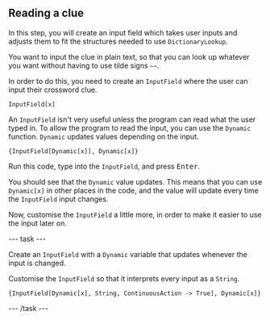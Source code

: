 ## Reading a clue

In this step, you will create an input field which takes user inputs and adjusts them to fit the structures needed to use `DictionaryLookup`.

You want to input the clue in plain text, so that you can look up whatever you want without having to use tilde signs `~~`.

In order to do this, you need to create an `InputField` where the user can input their crossword clue.

```
InputField[x]
```

An `InputField` isn't very useful unless the program can read what the user typed in. To allow the program to read the input, you can use the `Dynamic` function. `Dynamic` updates values depending on the input.

```
{InputField[Dynamic[x]], Dynamic[x]}
```

Run this code, type into the `InputField`, and press <kbd>Enter</kbd>.

You should see that the `Dynamic` value updates. This means that you can use `Dynamic[x]` in other places in the code, and the value will update every time the `InputField` input changes.

Now, customise the `InputField` a little more, in order to make it easier to use the input later on.

--- task ---

Create an `InputField` with a `Dynamic` variable that updates whenever the input is changed.

Customise the `InputField` so that it interprets every input as a `String`.

```{InputField[Dynamic[x], String, ContinuousAction -> True], Dynamic[x]}```

--- /task ---